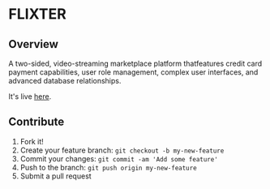 # FLIXTER

## Overview

A two-sided, video-streaming marketplace platform thatfeatures credit card payment capabilities, user role management, complex user interfaces, and advanced database relationships.

It's live [here](https://flixter-em-estabillo.herokuapp.com/).

## Contribute

1. Fork it!
2. Create your feature branch: `git checkout -b my-new-feature`
3. Commit your changes: `git commit -am 'Add some feature'`
4. Push to the branch: `git push origin my-new-feature`
5. Submit a pull request
